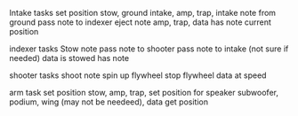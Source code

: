 Intake
    tasks
        set position
            stow,
            ground intake,
            amp,
            trap,
        intake note from ground
        pass note to indexer
        eject note
            amp,
            trap,
    data
        has note
        current position

indexer
    tasks
        Stow note
        pass note to shooter
        pass note to intake (not sure if needed)
    data
        is stowed
        has note

shooter
    tasks
        shoot note
        spin up flywheel
        stop flywheel
    data
        at speed

arm
    task
        set position
            stow,
            amp,
            trap,
        set position for speaker
            subwoofer,
            podium,
            wing (may not be needeed),
    data
        get position



